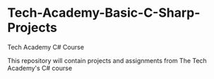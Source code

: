 # Tech-Academy-Basic-C-Sharp-Projects
Tech Academy C# Course

This repository will contain projects and assignments from The Tech Academy's C# course
